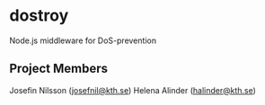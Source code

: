 # dostroy
Node.js middleware for DoS-prevention

## Project Members
Josefin Nilsson (josefnil@kth.se)
Helena Alinder (halinder@kth.se)
